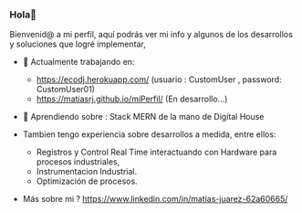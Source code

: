 ### Hola👋

<!--
**matiasrj/matiasrj** is a ✨ _special_ ✨ repository because its `README.md` (this file) appears on your GitHub profile.

Here are some ideas to get you started:

- 🔭 I’m currently working on ...
- 🌱 I’m currently learning ...
- 👯 I’m looking to collaborate on ...
- 🤔 I’m looking for help with ...
- 💬 Ask me about ...
- 📫 How to reach me: ...
- 😄 Pronouns: ...
- ⚡ Fun fact: ...
-->

Bienvenid@ a mi perfil, aquí podrás ver mi info y algunos de los desarrollos y soluciones que logré implementar, 

- 🔭 Actualmente trabajando en:  
    * https://ecodj.herokuapp.com/     (usuario :   CustomUser  , password: CustomUser01)
    * https://matiasrj.github.io/miPerfil/   (En desarrollo...)
- 🌱 Aprendiendo sobre : Stack MERN de la mano de Digital House

 - Tambien tengo experiencia sobre desarrollos a medida, entre ellos:
   * Registros y Control Real Time interactuando con Hardware para procesos industriales,
   * Instrumentacion Industrial.
   * Optimización de procesos.



- Más sobre mi ? https://www.linkedin.com/in/matias-juarez-62a60665/
